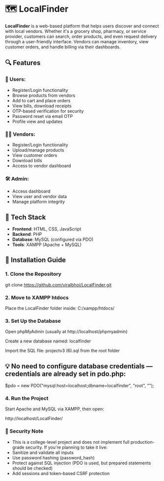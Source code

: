 # 🗺️ LocalFinder

**LocalFinder** is a web-based platform that helps users discover and connect with local vendors. Whether it's a grocery shop, pharmacy, or service provider, customers can search, order products, and even request delivery through a user-friendly interface. Vendors can manage inventory, view customer orders, and handle billing via their dashboards.


## 🔍 Features

### 👤 Users:
- Register/Login functionality
- Browse products from vendors
- Add to cart and place orders
- View bills, download receipts
- OTP-based verification for security
- Password reset via email OTP
- Profile view and updates

### 🧑‍💼 Vendors:
- Register/Login functionality
- Upload/manage products
- View customer orders
- Download bills
- Access to vendor dashboard

### 🛠️ Admin:
- Access dashboard
- View user and vendor data
- Manage platform integrity



## 🧪 Tech Stack

- **Frontend**: HTML, CSS, JavaScript
- **Backend**: PHP
- **Database**: MySQL (configured via PDO)
- **Tools**: XAMPP (Apache + MySQL)



## 🧰 Installation Guide

### 1. Clone the Repository

git clone https://github.com/viralbhoi/LocalFinder.git

### 2. Move to XAMPP htdocs
Place the LocalFinder folder inside:
C:/xampp/htdocs/

### 3. Set Up the Database
Open phpMyAdmin (usually at http://localhost/phpmyadmin)

Create a new database named:
localfinder

Import the SQL file:
projectv3 (6).sql from the root folder

## 💡 No need to configure database credentials — credentials are already set in pdo.php:

$pdo = new PDO("mysql:host=localhost;dbname=localfinder", "root", "");

### 4. Run the Project
Start Apache and MySQL via XAMPP, then open:

http://localhost/LocalFinder/

### 🚨 Security Note
- This is a college-level project and does not implement full production-grade security. If you're planning to take it live:
- Sanitize and validate all inputs
- Use password hashing (password_hash)
- Protect against SQL injection (PDO is used, but prepared statements should be checked)
- Add sessions and token-based CSRF protection
